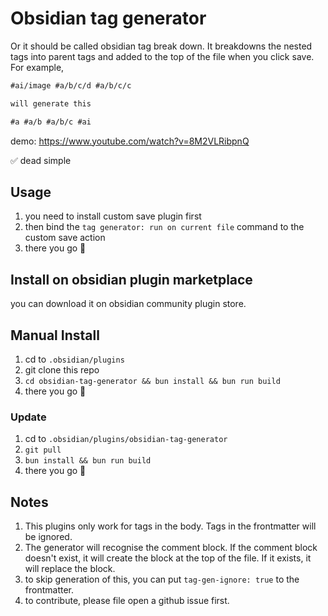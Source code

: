# Obsidian tag generator

Or it should be called obsidian tag break down. It breakdowns the nested tags into parent tags and added to the top of the file when you click save. For example,

```md
#ai/image #a/b/c/d #a/b/c/c

will generate this

#a #a/b #a/b/c #ai
```

demo: <https://www.youtube.com/watch?v=8M2VLRibpnQ>

✅ dead simple

## Usage

1. you need to install custom save plugin first
2. then bind the `tag generator: run on current file` command to the custom save action
3. there you go 🎉

## Install on obsidian plugin marketplace

you can download it on obsidian community plugin store.

## Manual Install

1. cd to `.obsidian/plugins`
2. git clone this repo
3. `cd obsidian-tag-generator && bun install && bun run build`
4. there you go 🎉

### Update

1. cd to `.obsidian/plugins/obsidian-tag-generator`
2. `git pull`
3. `bun install && bun run build`
4. there you go 🎉

## Notes

1. This plugins only work for tags in the body. Tags in the frontmatter will be ignored.
2. The generator will recognise the comment block. If the comment block doesn't exist, it will create the block at the top of the file. If it exists, it will replace the block.
3. to skip generation of this, you can put `tag-gen-ignore: true` to the frontmatter.
4. to contribute, please file open a github issue first.

<!--
## How to release

```
# update the version number in package.json
bun version
git add .
git commit -m <message>
git tag -a <version> -m <version>
git push origin <version>
git push
# after the release workflow done, update the release doc on github
```

 -->
